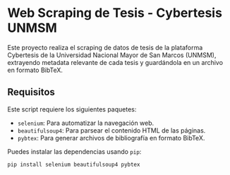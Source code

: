 # Web Scraping de Tesis - Cybertesis UNMSM

Este proyecto realiza el scraping de datos de tesis de la plataforma Cybertesis de la Universidad Nacional Mayor de San Marcos (UNMSM), extrayendo metadata relevante de cada tesis y guardándola en un archivo en formato BibTeX.

## Requisitos

Este script requiere los siguientes paquetes:

- `selenium`: Para automatizar la navegación web.
- `beautifulsoup4`: Para parsear el contenido HTML de las páginas.
- `pybtex`: Para generar archivos de bibliografía en formato BibTeX.

Puedes instalar las dependencias usando `pip`:
```bash
pip install selenium beautifulsoup4 pybtex

